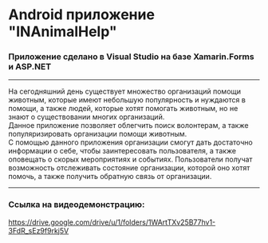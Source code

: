 # Android приложение "INAnimalHelp"
### Приложение сделано в Visual Studio на базе Xamarin.Forms и ASP.NET

***
На сегодняшний день существует множество организаций помощи животным, которые имеют небольшую популярность и нуждаются в помощи, а также людей, которые хотят помогать животным, но не знают о существовании многих организаций.  
Данное приложение позволяет облегчить поиск волонтерам, а также популяризировать организации помощи животным.  
С помощью данного приложения организации смогут дать достаточно информации о себе, чтобы заинтересовать пользователя, а также оповещать о скорых мероприятиях и событиях. Пользователи получат возможность отслеживать состояние организации, которой оно хотят помочь, а также получить обратную связь от организации.
***

### Ссылка на видеодемонстрацию:  
<https://drive.google.com/drive/u/1/folders/1WArtTXv25B77hv1-3FdR_sEz9f9rkj5V>
